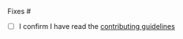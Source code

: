 Fixes #

- [ ] I confirm I have read the [contributing guidelines](https://github.com/playcanvas/editor/blob/main/.github/CONTRIBUTING.md)
